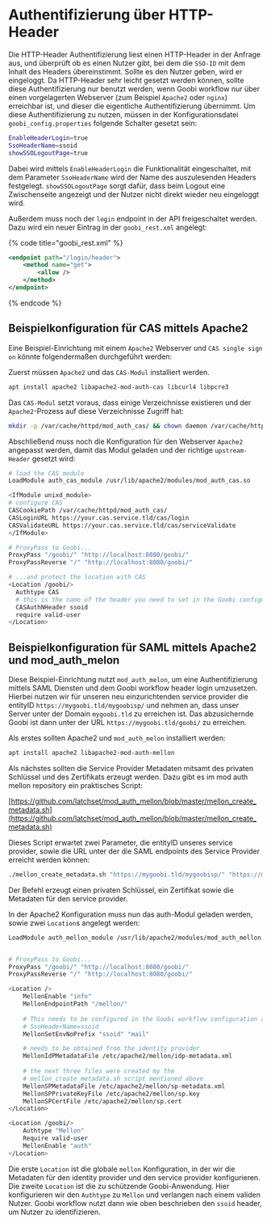 # Authentifizierung über HTTP-Header

Die HTTP-Header Authentifizierung liest einen HTTP-Header in der Anfrage aus, und überprüft ob es einen Nutzer gibt, bei dem die `SSO-ID` mit dem Inhalt des Headers übereinstimmt. Sollte es den Nutzer geben, wird er eingeloggt. Da HTTP-Header sehr leicht gesetzt werden können, sollte diese Authentifizierung nur benutzt werden, wenn Goobi workflow nur über einen vorgelagerten Webserver (zum Beispiel `Apache2` oder `nginx`) erreichbar ist, und dieser die eigentliche Authentifizierung übernimmt. Um diese Authentifizierung zu nutzen, müssen in der Konfigurationsdatei `goobi_config.properties` folgende Schalter gesetzt sein:

```bash
EnableHeaderLogin=true
SsoHeaderName=ssoid
showSSOLogoutPage=true
```

Dabei wird mittels `EnableHeaderLogin` die Funktionalität eingeschaltet, mit dem Parameter `SsoHeaderName` wird der Name des auszulesenden Headers festgelegt. `showSSOLogoutPage` sorgt dafür, dass beim Logout eine Zwischenseite angezeigt und der Nutzer nicht direkt wieder neu eingeloggt wird.

Außerdem muss noch der `login` endpoint in der API freigeschaltet werden. Dazu wird ein neuer Eintrag in der `goobi_rest.xml` angelegt:

{% code title="goobi_rest.xml" %}
```xml
<endpoint path="/login/header">
    <method name="get">
        <allow />
    </method>
</endpoint>
```
{% endcode %}

## Beispielkonfiguration für CAS mittels Apache2

Eine Beispiel-Einrichtung mit einem `Apache2` Webserver und `CAS single sign on` könnte folgendermaßen durchgeführt werden:

Zuerst müssen `Apache2` und das `CAS-Modul` installiert werden.

```bash
apt install apache2 libapache2-mod-auth-cas libcurl4 libpcre3
```

Das `CAS-Modul` setzt voraus, dass einige Verzeichnisse existieren und der `Apache2`-Prozess auf diese Verzeichnisse Zugriff hat:

```bash
mkdir -p /var/cache/httpd/mod_auth_cas/ && chown daemon /var/cache/httpd/mod_auth_cas/
```

Abschließend muss noch die Konfiguration für den Webserver `Apache2` angepasst werden, damit das Modul geladen und der richtige `upstream-Header` gesetzt wird:

```bash
# load the CAS module
LoadModule auth_cas_module /usr/lib/apache2/modules/mod_auth_cas.so

<IfModule unixd_module>
# configure CAS
CASCookiePath /var/cache/httpd/mod_auth_cas/
CASLoginURL https://your.cas.service.tld/cas/login
CASValidateURL https://your.cas.service.tld/cas/serviceValidate
</IfModule>

# ProxyPass to Goobi...
ProxyPass "/goobi/" "http://localhost:8080/goobi/"
ProxyPassReverse "/" "http://localhost:8080/goobi/"

# ...and protect the location with CAS
<Location /goobi/>
  Authtype CAS 
  # this is the name of the header you need to set in the Goobi configuration
  CASAuthNHeader ssoid
  require valid-user
</Location>
```

## Beispielkonfiguration für SAML mittels Apache2 und mod_auth_melon

Diese Beispiel-Einrichtung nutzt `mod_auth_melon`, um eine Authentifizierung mittels SAML Diensten und dem Goobi workflow header login umzusetzen. Hierbei nutzen wir für unseren neu einzurichtenden service provider die entityID `https://mygoobi.tld/mygoobisp/` und nehmen an, dass unser Server unter der Domain `mygoobi.tld` zu erreichen ist. Das abzusichernde Goobi ist dann unter der URL `https://mygoobi.tld/goobi/` zu erreichen.

Als erstes sollten Apache2 und `mod_auth_melon` installiert werden:

```bash
apt install apache2 libapache2-mod-auth-mellon
```

Als nächstes sollten die Service Provider Metadaten mitsamt des privaten Schlüssel und des Zertifikats erzeugt werden. Dazu gibt es im mod auth mellon repository ein praktisches Script:

[https://github.com/latchset/mod_auth_mellon/blob/master/mellon_create_metadata.sh](https://github.com/latchset/mod_auth_mellon/blob/master/mellon_create_metadata.sh)

Dieses Script erwartet zwei Parameter, die entityID unseres service provider, sowie die URL unter der die SAML endpoints des Service Provider erreicht werden können:

```bash
./mellon_create_metadata.sh "https://mygoobi.tld/mygoobisp/" "https://mygoobi.tld/mellon"
```

Der Befehl erzeugt einen privaten Schlüssel, ein Zertifikat sowie die Metadaten für den service provider.

In der Apache2 Konfiguration muss nun das auth-Modul geladen werden, sowie zwei `Location`s angelegt werden:

```bash
LoadModule auth_mellon_module /usr/lib/apache2/modules/mod_auth_mellon.so


# ProxyPass to Goobi...
ProxyPass "/goobi/" "http://localhost:8080/goobi/"
ProxyPassReverse "/" "http://localhost:8080/goobi/"

<Location />
    MellonEnable "info"
    MellonEndpointPath "/mellon/"
    
    # This needs to be configured in the Goobi workflow configuration as 
    # SsoHeaderName=ssoid
    MellonSetEnvNoPrefix "ssoid" "mail"

    # needs to be obtained from the identity provider
    MellonIdPMetadataFile /etc/apache2/mellon/idp-metadata.xml
    
    # the next three files were created my the 
    # mellon_create_metadata.sh script mentioned above
    MellonSPMetadataFile /etc/apache2/mellon/sp-metadata.xml
    MellonSPPrivateKeyFile /etc/apache2/mellon/sp.key
    MellonSPCertFile /etc/apache2/mellon/sp.cert
</Location>

<Location /goobi/>
    Authtype "Mellon"
    Require valid-user
    MellonEnable "auth"
</Location>
```

Die erste `Location` ist die globale `mellon` Konfiguration, in der wir die Metadaten für den identity provider und den service provider konfigurieren. Die zweite `Location` ist die zu schützende Goobi-Anwendung. Hier konfigurieren wir den `Authtype` zu `Mellon` und verlangen nach einem validen Nutzer. Goobi workflow nutzt dann wie oben beschrieben den `ssoid` header, um Nutzer zu identifizieren.